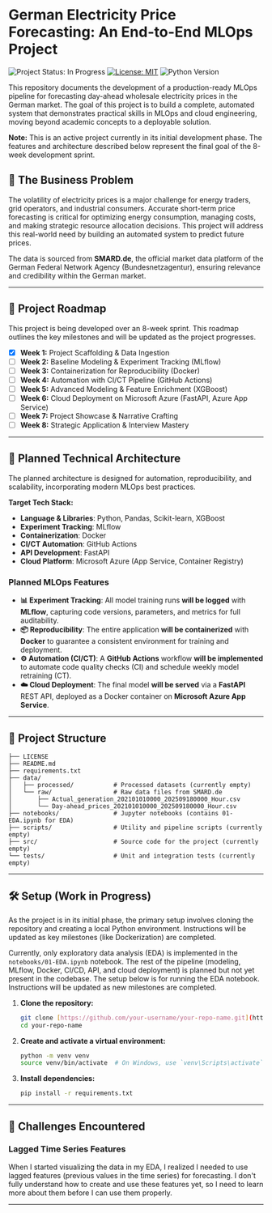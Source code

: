 # German Electricity Price Forecasting: An End-to-End MLOps Project

![Project Status: In Progress](https://img.shields.io/badge/status-in%20progress-blue)
[![License: MIT](https://img.shields.io/badge/License-MIT-yellow.svg)](https://opensource.org/licenses/MIT)
![Python Version](https://img.shields.io/badge/python-3.17-blue.svg)

This repository documents the development of a production-ready MLOps pipeline for forecasting day-ahead wholesale electricity prices in the German market. The goal of this project is to build a complete, automated system that demonstrates practical skills in MLOps and cloud engineering, moving beyond academic concepts to a deployable solution.

**Note:** This is an active project currently in its initial development phase. The features and architecture described below represent the final goal of the 8-week development sprint.

## 🎯 The Business Problem

The volatility of electricity prices is a major challenge for energy traders, grid operators, and industrial consumers. Accurate short-term price forecasting is critical for optimizing energy consumption, managing costs, and making strategic resource allocation decisions. This project will address this real-world need by building an automated system to predict future prices.

The data is sourced from **SMARD.de**, the official market data platform of the German Federal Network Agency (Bundesnetzagentur), ensuring relevance and credibility within the German market.

---

## 🚧 Project Roadmap

This project is being developed over an 8-week sprint. This roadmap outlines the key milestones and will be updated as the project progresses.

* [x] **Week 1:** Project Scaffolding & Data Ingestion
* [ ] **Week 2:** Baseline Modeling & Experiment Tracking (MLflow)
* [ ] **Week 3:** Containerization for Reproducibility (Docker)
* [ ] **Week 4:** Automation with CI/CT Pipeline (GitHub Actions)
* [ ] **Week 5:** Advanced Modeling & Feature Enrichment (XGBoost)
* [ ] **Week 6:** Cloud Deployment on Microsoft Azure (FastAPI, Azure App Service)
* [ ] **Week 7:** Project Showcase & Narrative Crafting
* [ ] **Week 8:** Strategic Application & Interview Mastery

---

## 🔧 Planned Technical Architecture

The planned architecture is designed for automation, reproducibility, and scalability, incorporating modern MLOps best practices.

**Target Tech Stack:**

* **Language & Libraries**: Python, Pandas, Scikit-learn, XGBoost
* **Experiment Tracking**: MLflow
* **Containerization**: Docker
* **CI/CT Automation**: GitHub Actions
* **API Development**: FastAPI
* **Cloud Platform**: Microsoft Azure (App Service, Container Registry)

### Planned MLOps Features

* **📊 Experiment Tracking**: All model training runs **will be logged** with **MLflow**, capturing code versions, parameters, and metrics for full auditability.
* **📦 Reproducibility**: The entire application **will be containerized** with **Docker** to guarantee a consistent environment for training and deployment.
* **⚙️ Automation (CI/CT)**: A **GitHub Actions** workflow **will be implemented** to automate code quality checks (CI) and schedule weekly model retraining (CT).
* **☁️ Cloud Deployment**: The final model **will be served** via a **FastAPI** REST API, deployed as a Docker container on **Microsoft Azure App Service**.

---

## 📁 Project Structure

```text
├── LICENSE
├── README.md
├── requirements.txt
├── data/
│   ├── processed/           # Processed datasets (currently empty)
│   └── raw/                 # Raw data files from SMARD.de
│       ├── Actual_generation_202101010000_202509180000_Hour.csv
│       └── Day-ahead_prices_202101010000_202509180000_Hour.csv
├── notebooks/               # Jupyter notebooks (contains 01-EDA.ipynb for EDA)
├── scripts/                 # Utility and pipeline scripts (currently empty)
├── src/                     # Source code for the project (currently empty)
└── tests/                   # Unit and integration tests (currently empty)
```

---

## 🛠️ Setup (Work in Progress)

As the project is in its initial phase, the primary setup involves cloning the repository and creating a local Python environment. Instructions will be updated as key milestones (like Dockerization) are completed.

Currently, only exploratory data analysis (EDA) is implemented in the `notebooks/01-EDA.ipynb` notebook. The rest of the pipeline (modeling, MLflow, Docker, CI/CD, API, and cloud deployment) is planned but not yet present in the codebase. The setup below is for running the EDA notebook. Instructions will be updated as new milestones are completed.

1. **Clone the repository:**

    ```bash
    git clone [https://github.com/your-username/your-repo-name.git](https://github.com/your-username/your-repo-name.git)
    cd your-repo-name
    ```

2. **Create and activate a virtual environment:**

    ```bash
    python -m venv venv
    source venv/bin/activate  # On Windows, use `venv\Scripts\activate`
    ```

3. **Install dependencies:**

    ```bash
    pip install -r requirements.txt
    ```

---

## 🚩 Challenges Encountered

### Lagged Time Series Features

When I started visualizing the data in my EDA, I realized I needed to use lagged features (previous values in the time series) for forecasting. I don't fully understand how to create and use these features yet, so I need to learn more about them before I can use them properly.

---

